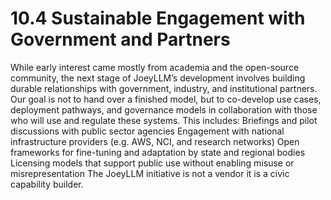 # 10.4 Sustainable Engagement with Government and Partners

While early interest came mostly from academia and the open-source community, the next stage of JoeyLLM’s development involves building durable relationships with government, industry, and institutional partners. Our goal is not to hand over a finished model, but to co-develop use cases, deployment pathways, and governance models in collaboration with those who will use and regulate these systems.
This includes:
Briefings and pilot discussions with public sector agencies
Engagement with national infrastructure providers (e.g. AWS, NCI, and research networks)
Open frameworks for fine-tuning and adaptation by state and regional bodies
Licensing models that support public use without enabling misuse or misrepresentation
The JoeyLLM initiative is not a vendor it is a civic capability builder.

